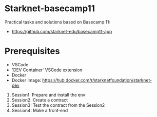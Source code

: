 # Starknet-basecamp11

Practical tasks and solutions based on Basecamp 11: 
- https://github.com/starknet-edu/basecamp11-app

# Prerequisites 

- VSCode
- 'DEV Container' VSCode extension
- Docker
- Docker Image: https://hub.docker.com/r/starknetfoundation/starknet-dev 

1. Session1: Prepare and install the env   
2. Session2: Create a contract 
3. Session3: Test the contract from the Session2
4. Session4: Make a front-end


